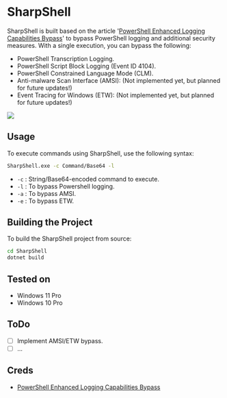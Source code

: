 # SharpShell
SharpShell is built based on the article '[PowerShell Enhanced Logging Capabilities Bypass](https://avantguard.io/en/blog/powershell-enhanced-logging-capabilities-bypass)' to bypass PowerShell logging and additional security measures. With a single execution, you can bypass the following:
- PowerShell Transcription Logging.
- PowerShell Script Block Logging (Event ID 4104).
- PowerShell Constrained Language Mode (CLM).
- Anti-malware Scan Interface (AMSI): (Not implemented yet, but planned for future updates!)
- Event Tracing for Windows (ETW): (Not implemented yet, but planned for future updates!)

![](https://github.com/0xAbdullah/SharpShell/raw/refs/heads/main/pic/21.10.2024_12.20.33_REC(1).gif)


## Usage

To execute commands using SharpShell, use the following syntax:

```bash
SharpShell.exe -c Command/Base64 -l
```

- `-c` : String/Base64-encoded command to execute.
- `-l` : To bypass Powershell logging.
- `-a` : To bypass AMSI.
- `-e` : To bypass ETW.

## Building the Project

To build the SharpShell project from source:

```bash
cd SharpShell
dotnet build
```

## Tested on  
- Windows 11 Pro
- Windows 10 Pro

## ToDo

- [ ] Implement AMSI/ETW bypass.
- [ ] ...

## Creds
- [PowerShell Enhanced Logging Capabilities Bypass](https://avantguard.io/en/blog/powershell-enhanced-logging-capabilities-bypass)
